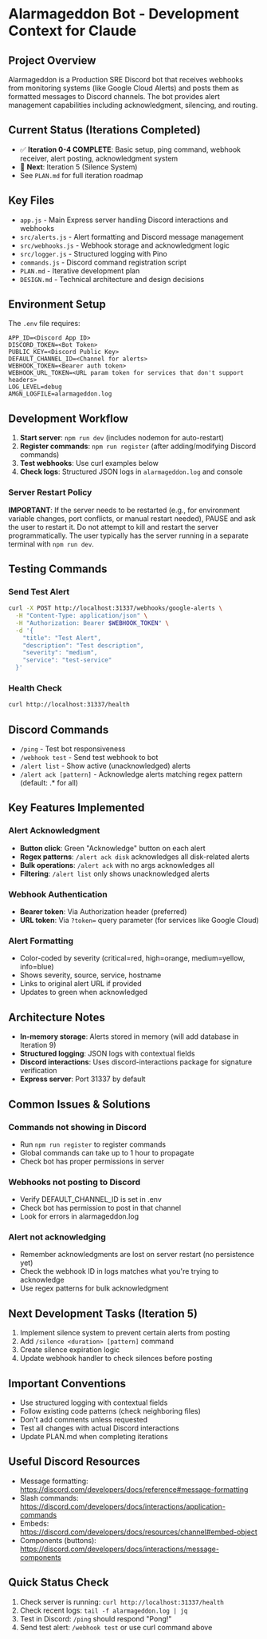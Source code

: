 # Alarmageddon Bot - Development Context for Claude

## Project Overview
Alarmageddon is a Production SRE Discord bot that receives webhooks from monitoring systems (like Google Cloud Alerts) and posts them as formatted messages to Discord channels. The bot provides alert management capabilities including acknowledgment, silencing, and routing.

## Current Status (Iterations Completed)
- ✅ **Iteration 0-4 COMPLETE**: Basic setup, ping command, webhook receiver, alert posting, acknowledgment system
- 🚧 **Next**: Iteration 5 (Silence System)
- See `PLAN.md` for full iteration roadmap

## Key Files
- `app.js` - Main Express server handling Discord interactions and webhooks
- `src/alerts.js` - Alert formatting and Discord message management
- `src/webhooks.js` - Webhook storage and acknowledgment logic
- `src/logger.js` - Structured logging with Pino
- `commands.js` - Discord command registration script
- `PLAN.md` - Iterative development plan
- `DESIGN.md` - Technical architecture and design decisions

## Environment Setup
The `.env` file requires:
```
APP_ID=<Discord App ID>
DISCORD_TOKEN=<Bot Token>
PUBLIC_KEY=<Discord Public Key>
DEFAULT_CHANNEL_ID=<Channel for alerts>
WEBHOOK_TOKEN=<Bearer auth token>
WEBHOOK_URL_TOKEN=<URL param token for services that don't support headers>
LOG_LEVEL=debug
AMGN_LOGFILE=alarmageddon.log
```

## Development Workflow
1. **Start server**: `npm run dev` (includes nodemon for auto-restart)
2. **Register commands**: `npm run register` (after adding/modifying Discord commands)
3. **Test webhooks**: Use curl examples below
4. **Check logs**: Structured JSON logs in `alarmageddon.log` and console

### Server Restart Policy
**IMPORTANT**: If the server needs to be restarted (e.g., for environment variable changes, port conflicts, or manual restart needed), PAUSE and ask the user to restart it. Do not attempt to kill and restart the server programmatically. The user typically has the server running in a separate terminal with `npm run dev`.

## Testing Commands

### Send Test Alert
```bash
curl -X POST http://localhost:31337/webhooks/google-alerts \
  -H "Content-Type: application/json" \
  -H "Authorization: Bearer $WEBHOOK_TOKEN" \
  -d '{
    "title": "Test Alert",
    "description": "Test description",
    "severity": "medium",
    "service": "test-service"
  }'
```

### Health Check
```bash
curl http://localhost:31337/health
```

## Discord Commands
- `/ping` - Test bot responsiveness
- `/webhook test` - Send test webhook to bot
- `/alert list` - Show active (unacknowledged) alerts
- `/alert ack [pattern]` - Acknowledge alerts matching regex pattern (default: .* for all)

## Key Features Implemented

### Alert Acknowledgment
- **Button click**: Green "Acknowledge" button on each alert
- **Regex patterns**: `/alert ack disk` acknowledges all disk-related alerts
- **Bulk operations**: `/alert ack` with no args acknowledges all
- **Filtering**: `/alert list` only shows unacknowledged alerts

### Webhook Authentication
- **Bearer token**: Via Authorization header (preferred)
- **URL token**: Via `?token=` query parameter (for services like Google Cloud)

### Alert Formatting
- Color-coded by severity (critical=red, high=orange, medium=yellow, info=blue)
- Shows severity, source, service, hostname
- Links to original alert URL if provided
- Updates to green when acknowledged

## Architecture Notes
- **In-memory storage**: Alerts stored in memory (will add database in Iteration 9)
- **Structured logging**: JSON logs with contextual fields
- **Discord interactions**: Uses discord-interactions package for signature verification
- **Express server**: Port 31337 by default

## Common Issues & Solutions

### Commands not showing in Discord
- Run `npm run register` to register commands
- Global commands can take up to 1 hour to propagate
- Check bot has proper permissions in server

### Webhooks not posting to Discord
- Verify DEFAULT_CHANNEL_ID is set in .env
- Check bot has permission to post in that channel
- Look for errors in alarmageddon.log

### Alert not acknowledging
- Remember acknowledgments are lost on server restart (no persistence yet)
- Check the webhook ID in logs matches what you're trying to acknowledge
- Use regex patterns for bulk acknowledgment

## Next Development Tasks (Iteration 5)
1. Implement silence system to prevent certain alerts from posting
2. Add `/silence <duration> [pattern]` command
3. Create silence expiration logic
4. Update webhook handler to check silences before posting

## Important Conventions
- Use structured logging with contextual fields
- Follow existing code patterns (check neighboring files)
- Don't add comments unless requested
- Test all changes with actual Discord interactions
- Update PLAN.md when completing iterations

## Useful Discord Resources
- Message formatting: https://discord.com/developers/docs/reference#message-formatting
- Slash commands: https://discord.com/developers/docs/interactions/application-commands
- Embeds: https://discord.com/developers/docs/resources/channel#embed-object
- Components (buttons): https://discord.com/developers/docs/interactions/message-components

## Quick Status Check
1. Check server is running: `curl http://localhost:31337/health`
2. Check recent logs: `tail -f alarmageddon.log | jq`
3. Test in Discord: `/ping` should respond "Pong!"
4. Send test alert: `/webhook test` or use curl command above